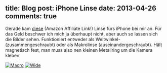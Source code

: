 title: Blog
post: iPhone Linse
date: 2013-04-26
comments: true
---

Gerade kam [diese][amazon] (Amazon Affiliate Link!) Linse fürs iPhone bei mir an. Für das Geld beschwer ich mich ja überhaupt nicht, aber auch so lassen sich die Bilder sehen. Funktioniert entweder als Weitwinkel- (zusammengeschraubt) oder als Makrolinse (auseinandergeschraubt). Hält magnetisch fest, man muss also nen kleinen Metallring um die Kamera kleben.

[![Macro][small]][big]
[![Wide][widesmall]][widebig]

 [widesmall]: img/lens2_small.jpg
 [widebig]: img/lens2.jpg
 [big]: img/lens1.jpg
 [small]: img/lens1_small.jpg
 [amazon]: http://www.amazon.de/gp/product/B006YLD290/ref=as_li_ss_tl?ie=UTF8&camp=1638&creative=19454&creativeASIN=B006YLD290&linkCode=as2&tag=xythobuzorg-21
